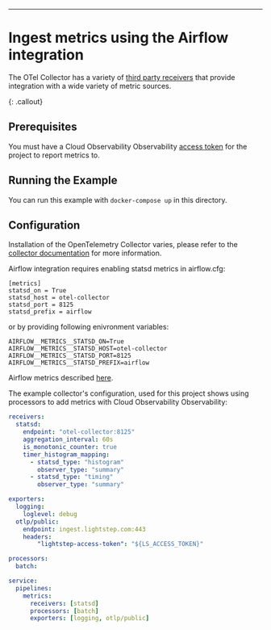 ---
# Ingest metrics using the Airflow integration

The OTel Collector has a variety of [third party receivers](https://github.com/open-telemetry/opentelemetry-collector-contrib/tree/master/receiver) that provide integration with a wide variety of metric sources.

{: .callout}

## Prerequisites

You must have a Cloud Observability Observability [access token](/docs/create-and-manage-access-tokens) for the project to report metrics to.

## Running the Example

You can run this example with `docker-compose up` in this directory.

## Configuration

Installation of the OpenTelemetry Collector varies, please refer to the [collector documentation](https://opentelemetry.io/docs/collector/) for more information.

Airflow integration requires enabling statsd metrics in airflow.cfg:
```
[metrics]
statsd_on = True
statsd_host = otel-collector
statsd_port = 8125
statsd_prefix = airflow
```
or by providing following enivronment variables:
```
AIRFLOW__METRICS__STATSD_ON=True
AIRFLOW__METRICS__STATSD_HOST=otel-collector
AIRFLOW__METRICS__STATSD_PORT=8125
AIRFLOW__METRICS__STATSD_PREFIX=airflow
```

Airflow metrics described [here](https://airflow.apache.org/docs/apache-airflow/stable/administration-and-deployment/logging-monitoring/metrics.html).

The example collector's configuration, used for this project shows using processors to add metrics with Cloud Observability Observability:

```yaml
receivers:
  statsd:
    endpoint: "otel-collector:8125"
    aggregation_interval: 60s
    is_monotonic_counter: true
    timer_histogram_mapping:
      - statsd_type: "histogram"
        observer_type: "summary"
      - statsd_type: "timing"
        observer_type: "summary"

exporters:
  logging:
    loglevel: debug
  otlp/public:
    endpoint: ingest.lightstep.com:443
    headers:
        "lightstep-access-token": "${LS_ACCESS_TOKEN}"

processors:
  batch:

service:
  pipelines:
    metrics:
      receivers: [statsd]
      processors: [batch]
      exporters: [logging, otlp/public]
```
